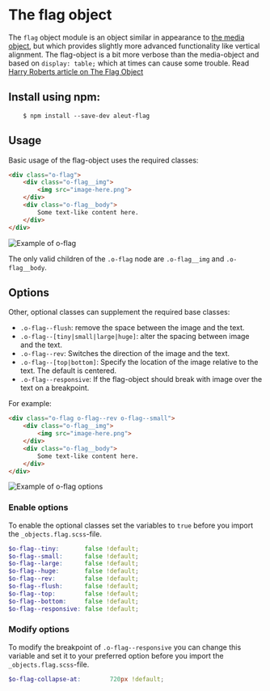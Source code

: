 # The flag object

The `flag` object module is an object similar in appearance to [the media
object](https://github.com/aleutcss/objects.media), but which provides slightly
more advanced functionality like vertical alignment. The flag-object is a bit more verbose than the media-object and based on `display: table;` which at times can cause some trouble. Read [Harry Roberts article on The Flag Object](http://csswizardry.com/2013/05/the-flag-object/)


## Install using npm:

```shell
    $ npm install --save-dev aleut-flag
```

## Usage

Basic usage of the flag-object uses the required classes:

```html
<div class="o-flag">
    <div class="o-flag__img">
		<img src="image-here.png">
	</div>
	<div class="o-flag__body">
		Some text-like content here.
	</div>
</div>
```

![Example of o-flag](https://github.com/aleutcss/Aleut/tree/gh-pages/public/img/o-flag.png)

The only valid children of the `.o-flag` node are `.o-flag__img` and
`.o-flag__body`.

## Options

Other, optional classes can supplement the required base classes:

* `.o-flag--flush`: remove the space between the image and the text.
* `.o-flag--[tiny|small|large|huge]`: alter the spacing between image and the text.
* `.o-flag--rev`: Switches the direction of the image and the text.
* `.o-flag--[top|bottom]`: Specify the location of the image relative to the text. The default is centered.
* `.o-flag--responsive`: If the flag-object should break with image over the text on a breakpoint.

For example:

```html
<div class="o-flag o-flag--rev o-flag--small">
    <div class="o-flag__img">
		<img src="image-here.png">
	</div>
	<div class="o-flag__body">
		Some text-like content here.
	</div>
</div>
```

![Example of o-flag options](https://github.com/aleutcss/Aleut/tree/gh-pages/public/img/o-flag-options.png)

### Enable options
To enable the optional classes set the variables to `true` before you import
the `_objects.flag.scss`-file.

```scss
$o-flag--tiny:       false !default;
$o-flag--small:      false !default;
$o-flag--large:      false !default;
$o-flag--huge:       false !default;
$o-flag--rev:        false !default;
$o-flag--flush:      false !default;
$o-flag--top:        false !default;
$o-flag--bottom:     false !default;
$o-flag--responsive: false !default;
```

### Modify options
To modify the breakpoint of `.o-flag--responsive` you can change this variable and set it to your preferred option before you import the `_objects.flag.scss`-file.

```scss
$o-flag-collapse-at:        720px !default;
```
